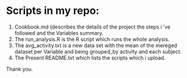 # Scripts in my repo:

1. Cookbook.md (describes the details of the project the steps i 've followed
   and the Variables summary.
2. The run_analysis.R is the R script which runs the whole analysis.
3. The avg_activity.txt is a new data set with the mean of the mereged dataset per Variable and being grouped_by 
   activity and each subject.
4. The Present README.txt which lists the scripts which i upload.

Thank you.

